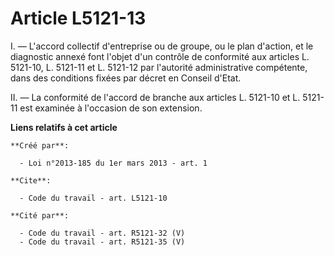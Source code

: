 # Article L5121-13

I. ― L'accord collectif d'entreprise ou de groupe, ou le plan d'action, et le diagnostic annexé font l'objet d'un contrôle de
conformité aux articles L. 5121-10, L. 5121-11 et L. 5121-12 par l'autorité administrative compétente, dans des conditions
fixées par décret en Conseil d'Etat. 

II. ― La conformité de l'accord de branche aux articles L. 5121-10 et L. 5121-11 est examinée à l'occasion de son extension.

**Liens relatifs à cet article**

	**Créé par**:

	  - Loi n°2013-185 du 1er mars 2013 - art. 1

	**Cite**:

	  - Code du travail - art. L5121-10

	**Cité par**:

	  - Code du travail - art. R5121-32 (V)
	  - Code du travail - art. R5121-35 (V)

